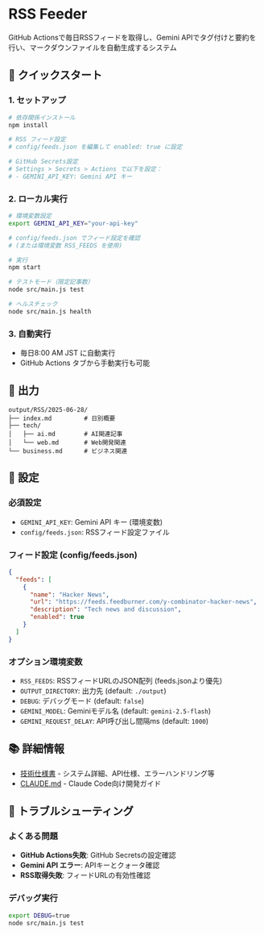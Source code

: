 # RSS Feeder

GitHub Actionsで毎日RSSフィードを取得し、Gemini APIでタグ付けと要約を行い、マークダウンファイルを自動生成するシステム

## 🚀 クイックスタート

### 1. セットアップ
```bash
# 依存関係インストール
npm install

# RSS フィード設定
# config/feeds.json を編集して enabled: true に設定

# GitHub Secrets設定
# Settings > Secrets > Actions で以下を設定：
# - GEMINI_API_KEY: Gemini API キー
```

### 2. ローカル実行
```bash
# 環境変数設定
export GEMINI_API_KEY="your-api-key"

# config/feeds.json でフィード設定を確認
# (または環境変数 RSS_FEEDS を使用)

# 実行
npm start

# テストモード（限定記事数）
node src/main.js test

# ヘルスチェック
node src/main.js health
```

### 3. 自動実行
- 毎日8:00 AM JST に自動実行
- GitHub Actions タブから手動実行も可能

## 📁 出力
```
output/RSS/2025-06-28/
├── index.md         # 日別概要
├── tech/
│   ├── ai.md        # AI関連記事
│   └── web.md       # Web開発関連
└── business.md      # ビジネス関連
```

## 🔧 設定

### 必須設定
- `GEMINI_API_KEY`: Gemini API キー (環境変数)
- `config/feeds.json`: RSSフィード設定ファイル

### フィード設定 (config/feeds.json)
```json
{
  "feeds": [
    {
      "name": "Hacker News",
      "url": "https://feeds.feedburner.com/y-combinator-hacker-news",
      "description": "Tech news and discussion",
      "enabled": true
    }
  ]
}
```

### オプション環境変数
- `RSS_FEEDS`: RSSフィードURLのJSON配列 (feeds.jsonより優先)
- `OUTPUT_DIRECTORY`: 出力先 (default: `./output`)
- `DEBUG`: デバッグモード (default: `false`) 
- `GEMINI_MODEL`: Geminiモデル名 (default: `gemini-2.5-flash`)
- `GEMINI_REQUEST_DELAY`: API呼び出し間隔ms (default: `1000`)

## 📚 詳細情報
- [技術仕様書](doc.md) - システム詳細、API仕様、エラーハンドリング等
- [CLAUDE.md](CLAUDE.md) - Claude Code向け開発ガイド

## 🐛 トラブルシューティング

### よくある問題
- **GitHub Actions失敗**: GitHub Secretsの設定確認
- **Gemini API エラー**: APIキーとクォータ確認
- **RSS取得失敗**: フィードURLの有効性確認

### デバッグ実行
```bash
export DEBUG=true
node src/main.js test
```
